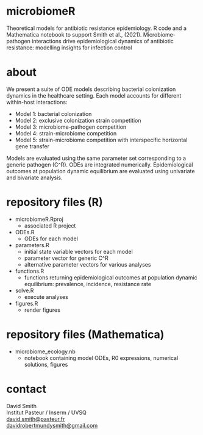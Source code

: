 # microbiomeR
Theoretical models for antibiotic resistance epidemiology. R code and a Mathematica notebook to support Smith et al., (2021). Microbiome-pathogen interactions drive epidemiological dynamics of antibiotic resistance: modelling insights for infection control

# about
We present a suite of ODE models describing bacterial colonization dynamics in the healthcare setting. Each model accounts for different within-host interactions:
* Model 1: bacterial colonization
* Model 2: exclusive colonization strain competition
* Model 3: microbiome-pathogen competition
* Model 4: strain-microbiome competition
* Model 5: strain-microbiome competition with interspecific horizontal gene transfer

Models are evaluated using the same parameter set corresponding to a generic pathogen (C^R). ODEs are integrated numerically. Epidemiological outcomes at population dynamic equilibrium are evaluated using univariate and bivariate analysis. 

# repository files (R)
* microbiomeR.Rproj
  * associated R project
* ODEs.R
  * ODEs for each model
* parameters.R
  * initial state variable vectors for each model
  * parameter vector for generic C^R
  * alternative parameter vectors for various analyses
* functions.R
  * functions returning epidemiological outcomes at population dynamic equilibrium: prevalence, incidence, resistance rate
* solve.R
  * execute analyses
* figures.R
  * render figures 

# repository files (Mathematica)
* microbiome_ecology.nb
  * notebook containing model ODEs, R0 expressions, numerical solutions,  figures

# contact
David Smith \
Institut Pasteur / Inserm / UVSQ \
david.smith@pasteur.fr \
davidrobertmundysmith@gmail.com

